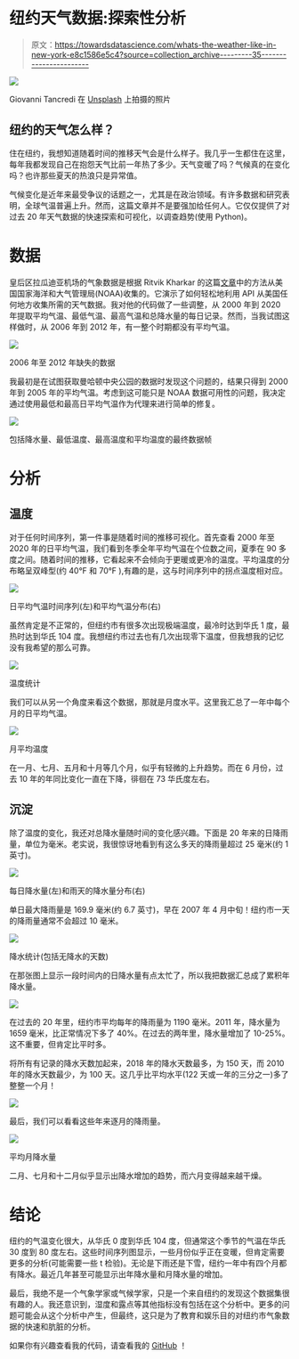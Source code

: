# 纽约天气数据:探索性分析

> 原文：<https://towardsdatascience.com/whats-the-weather-like-in-new-york-e8c1586e5c4?source=collection_archive---------35----------------------->

![](img/beb1a1fd8d893e183565bced23d38cdf.png)

Giovanni Tancredi 在 [Unsplash](https://unsplash.com?utm_source=medium&utm_medium=referral) 上拍摄的照片

## 纽约的天气怎么样？

住在纽约，我想知道随着时间的推移天气会是什么样子。我几乎一生都住在这里，每年我都发现自己在抱怨天气比前一年热了多少。天气变暖了吗？气候真的在变化吗？也许那些夏天的热浪只是异常值。

气候变化是近年来最受争议的话题之一，尤其是在政治领域。有许多数据和研究表明，全球气温普遍上升。然而，这篇文章并不是要强加给任何人。它仅仅提供了对过去 20 年天气数据的快速探索和可视化，以调查趋势(使用 Python)。

# 数据

皇后区拉瓜迪亚机场的气象数据是根据 Ritvik Kharkar 的这篇[文章](/getting-weather-data-in-3-easy-steps-8dc10cc5c859)中的方法从美国国家海洋和大气管理局(NOAA)收集的。它演示了如何轻松地利用 API 从美国任何地方收集所需的天气数据。我对他的代码做了一些调整，从 2000 年到 2020 年提取平均气温、最低气温、最高气温和总降水量的每日记录。然而，当我试图这样做时，从 2006 年到 2012 年，有一整个时期都没有平均气温。

![](img/1b7942b331527e0486ed370ef3fcec82.png)

2006 年至 2012 年缺失的数据

我最初是在试图获取曼哈顿中央公园的数据时发现这个问题的，结果只得到 2000 年到 2005 年的平均气温。考虑到这可能只是 NOAA 数据可用性的问题，我决定通过使用最低和最高日平均气温作为代理来进行简单的修复。

![](img/968b195a7b154f109b8c614ad3555642.png)

包括降水量、最低温度、最高温度和平均温度的最终数据帧

# 分析

## 温度

对于任何时间序列，第一件事是随着时间的推移可视化。首先查看 2000 年至 2020 年的日平均气温，我们看到冬季全年平均气温在个位数之间，夏季在 90 多度之间。随着时间的推移，它看起来不会倾向于更暖或更冷的温度。平均温度的分布略呈双峰型(约 40°F 和 70°F ),有趣的是，这与时间序列中的拐点温度相对应。

![](img/67c041af1ee08f404e887dfeb9d28e7b.png)

日平均气温时间序列(左)和平均气温分布(右)

虽然肯定是不正常的，但纽约市有很多次出现极端温度，最冷时达到华氏 1 度，最热时达到华氏 104 度。我想纽约市过去也有几次出现零下温度，但我想我的记忆没有我希望的那么可靠。

![](img/458c9464760d9c82677ee2a5f917dc9c.png)

温度统计

我们可以从另一个角度来看这个数据，那就是月度水平。这里我汇总了一年中每个月的日平均气温。

![](img/132cda6b40a0d7ec640c455c0a873e6e.png)

月平均温度

在一月、七月、五月和十月等几个月，似乎有轻微的上升趋势。而在 6 月份，过去 10 年的年同比变化一直在下降，徘徊在 73 华氏度左右。

## 沉淀

除了温度的变化，我还对总降水量随时间的变化感兴趣。下面是 20 年来的日降雨量，单位为毫米。老实说，我很惊讶地看到有这么多天的降雨量超过 25 毫米(约 1 英寸)。

![](img/3bbff47ce1e17e4c9a67d576e5a7bb8d.png)

每日降水量(左)和雨天的降水量分布(右)

单日最大降雨量是 169.9 毫米(约 6.7 英寸)，早在 2007 年 4 月中旬！纽约市一天的降雨量通常不会超过 10 毫米。

![](img/7e5666ceb2e4bd04f4c66a7ca34cb4b7.png)

降水统计(包括无降水的天数)

在那张图上显示一段时间内的日降水量有点太忙了，所以我把数据汇总成了累积年降水量。

![](img/5da69349022144b87afe993f58f87ea9.png)

在过去的 20 年里，纽约市平均每年的降雨量为 1190 毫米。2011 年，降水量为 1659 毫米，比正常情况下多了 40%。在过去的两年里，降水量增加了 10-25%。这不重要，但肯定比平时多。

将所有有记录的降水天数加起来，2018 年的降水天数最多，为 150 天，而 2010 年的降水天数最少，为 100 天。这几乎比平均水平(122 天或一年的三分之一)多了整整一个月！

![](img/5e33f80996dc3a9a0ea40456f9d6d36f.png)

最后，我们可以看看这些年来逐月的降雨量。

![](img/a66aec7e10ad11a1088713208d1d9000.png)

平均月降水量

二月、七月和十二月似乎显示出降水增加的趋势，而六月变得越来越干燥。

# 结论

纽约的气温变化很大，从华氏 0 度到华氏 104 度，但通常这个季节的气温在华氏 30 度到 80 度左右。这些时间序列图显示，一些月份似乎正在变暖，但肯定需要更多的分析(可能需要一些 t 检验)。无论是下雨还是下雪，纽约一年中有四个月都有降水。最近几年甚至可能显示出年降水量和月降水量的增加。

最后，我绝不是一个气象学家或气候学家，只是一个来自纽约的发现这个数据集很有趣的人。我还意识到，湿度和露点等其他指标没有包括在这个分析中。更多的问题可能会从这个分析中产生，但最终，这只是为了教育和娱乐目的对纽约市气象数据的快速和肮脏的分析。

如果你有兴趣查看我的代码，请查看我的 [GitHub](https://github.com/matchin/nyc_weather) ！